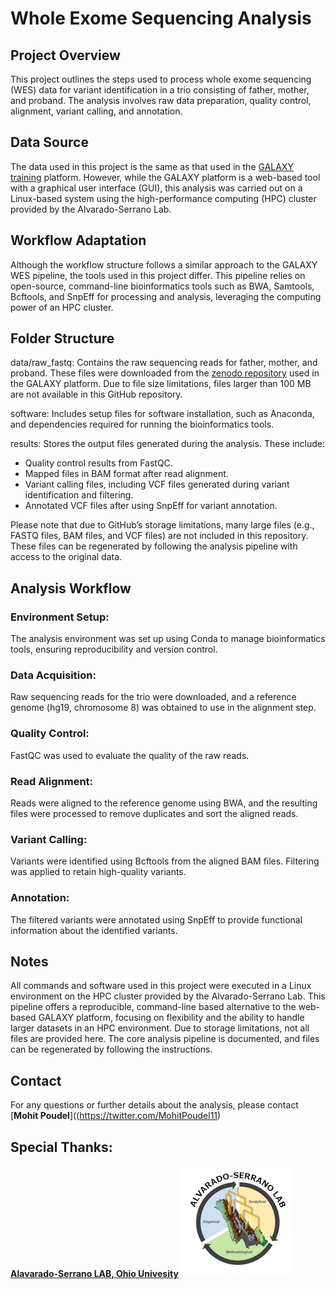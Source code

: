 # Whole Exome Sequencing Analysis

## Project Overview
This project outlines the steps used to process whole exome sequencing (WES) data for variant identification in a trio consisting of father, mother, and proband. The analysis involves raw data preparation, quality control, alignment, variant calling, and annotation.

## Data Source
The data used in this project is the same as that used in the [GALAXY training](https://training.galaxyproject.org/archive/2019-02-07/topics/variant-analysis/tutorials/exome-seq/tutorial.html) platform. However, while the GALAXY platform is a web-based tool with a graphical user interface (GUI), this analysis was carried out on a Linux-based system using the high-performance computing (HPC) cluster provided by the Alvarado-Serrano Lab.

## Workflow Adaptation
Although the workflow structure follows a similar approach to the GALAXY WES pipeline, the tools used in this project differ. This pipeline relies on open-source, command-line bioinformatics tools such as BWA, Samtools, Bcftools, and SnpEff for processing and analysis, leveraging the computing power of an HPC cluster.

## Folder Structure
  data/raw_fastq: Contains the raw sequencing reads for father, mother, and proband. These files were downloaded from the [zenodo repository](https://zenodo.org/records/61377) used in the GALAXY platform. Due to file size limitations, files larger than 100 MB are not available in this GitHub repository.

  software: Includes setup files for software installation, such as Anaconda, and dependencies required for running the bioinformatics tools.

  results: Stores the output files generated during the analysis. These include:

  - Quality control results from FastQC.
  - Mapped files in BAM format after read alignment.
  -  Variant calling files, including VCF files generated during variant identification and filtering.
  -  Annotated VCF files after using SnpEff for variant annotation.
    
Please note that due to GitHub’s storage limitations, many large files (e.g., FASTQ files, BAM files, and VCF files) are not included in this repository. These files can be regenerated by following the analysis pipeline with access to the original data.

## Analysis Workflow

### Environment Setup:
  The analysis environment was set up using Conda to manage bioinformatics tools, ensuring reproducibility and version control.

### Data Acquisition:
  Raw sequencing reads for the trio were downloaded, and a reference genome (hg19, chromosome 8) was obtained to use in the alignment step.

### Quality Control:
  FastQC was used to evaluate the quality of the raw reads.

### Read Alignment:
  Reads were aligned to the reference genome using BWA, and the resulting files were processed to remove duplicates and sort the aligned reads.

### Variant Calling:
  Variants were identified using Bcftools from the aligned BAM files. Filtering was applied to retain high-quality variants.

### Annotation:
  The filtered variants were annotated using SnpEff to provide functional information about the identified variants.

## Notes
All commands and software used in this project were executed in a Linux environment on the HPC cluster provided by the Alvarado-Serrano Lab.
This pipeline offers a reproducible, command-line based alternative to the web-based GALAXY platform, focusing on flexibility and the ability to handle larger datasets in an HPC environment.
Due to storage limitations, not all files are provided here. The core analysis pipeline is documented, and files can be regenerated by following the instructions.

## Contact
For any questions or further details about the analysis, please contact [**Mohit Poudel**]((https://twitter.com/MohitPoudel11)

## Special Thanks:
[**Alavarado-Serrano LAB, Ohio Univesity**](https://alvarado-s.weebly.com)
![Logo](https://github.com/poudelmohit/portfolio/blob/main/assets/lablogo-small.png)
